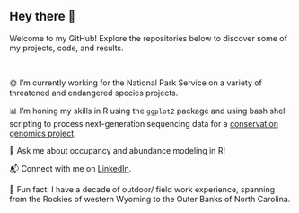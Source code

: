 ## Hey there 👋
Welcome to my GitHub! Explore the repositories below to discover some of my projects, code, and results. 

&nbsp;

🌞 I’m currently working for the National Park Service on a variety of threatened and endangered species projects. 

📊 I’m honing my skills in R using the `ggplot2` package and using bash shell scripting to process next-generation sequencing data for a [conservation genomics project](https://github.com/gausec/KingRailPopGen).

💬 Ask me about occupancy and abundance modeling in R!

📬 Connect with me on [LinkedIn](https://www.linkedin.com/in/carol-gause-26a49a15b/).

🌼 Fun fact: I have a decade of outdoor/ field work experience, spanning from the Rockies of western Wyoming to the Outer Banks of North Carolina.
